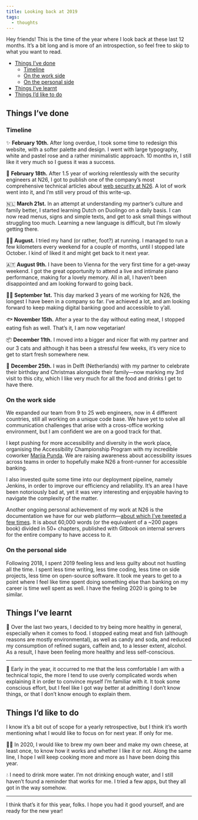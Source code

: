 ```yaml
---
title: Looking back at 2019
tags:
  - thoughts
---
```


Hey friends! This is the time of the year where I look back at these last 12 months. It’s a bit long and is more of an introspection, so feel free to skip to what you want to read.

- [Things I’ve done](#things-ive-done)
  - [Timeline](#timeline)
  - [On the work side](#on-the-work-side)
  - [On the personal side](#on-the-personal-side)
- [Things I’ve learnt](#things-ive-learnt)
- [Things I’d like to do](#things-id-like-to-do)

## Things I’ve done

### Timeline

✨ **February 10th.** After long overdue, I took some time to redesign this website, with a softer palette and design. I went with large typography, white and pastel rose and a rather minimalistic approach. 10 months in, I still like it very much so I guess it was a success.

🔏 **February 18th.** After 1.5 year of working relentlessly with the security engineers at N26, I got to publish one of the company’s most comprehensive technical articles about [web security at N26](https://medium.com/insiden26/web-security-at-n26-d1b4644c32fb). A lot of work went into it, and I’m still very proud of this write-up.

🇳🇱 **March 21st.** In an attempt at understanding my partner’s culture and family better, I started learning Dutch on Duolingo on a daily basis. I can now read menus, signs and simple texts, and get to ask small things without struggling too much. Learning a new language is difficult, but I’m slowly getting there.

🏃‍♀️ **August.** I tried my hand (or rather, foot?) at running. I managed to run a few kilometers every weekend for a couple of months, until I stopped late October. I kind of liked it and might get back to it next year.

🇦🇹 **August 9th.** I have been to Vienna for the very first time for a get-away weekend. I got the great opportunity to attend a live and intimate piano performance, making for a lovely memory. All in all, I haven’t been disappointed and am looking forward to going back.

👩‍💻 **September 1st.** This day marked 3 years of me working for N26, the longest I have been in a company so far. I’ve achieved a lot, and am looking forward to keep making digital banking good and accessible to y’all.

🐟 **November 15th.** After a year to the day without eating meat, I stopped eating fish as well. That’s it, I am now vegetarian!

📦 **December 11th.** I moved into a bigger and nicer flat with my partner and our 3 cats and although it has been a stressful few weeks, it’s very nice to get to start fresh somewhere new.

🎄 **December 25th.** I was in Delft (Netherlands) with my partner to celebrate their birthday and Christmas alongside their family—now marking my 3rd visit to this city, which I like very much for all the food and drinks I get to have there.

### On the work side

We expanded our team from 9 to 25 web engineers, now in 4 different countries, still all working on a unique code base. We have yet to solve all communication challenges that arise with a cross-office working environment, but I am confident we are on a good track for that.

I kept pushing for more accessibility and diversity in the work place, organising the Accessibility Championship Program with my incredible coworker [Mariia Punda](https://twitter.com/mariiapunda). We are raising awareness about accessibility issues across teams in order to hopefully make N26 a front-runner for accessible banking.

I also invested quite some time into our deployment pipeline, namely Jenkins, in order to improve our efficiency and reliability. It’s an area I have been notoriously bad at, yet it was very interesting and enjoyable having to navigate the complexity of the matter.

Another ongoing personal achievement of my work at N26 is the documentation we have for our web platform—[about which I’ve tweeted a few times](https://twitter.com/HugoGiraudel/status/1189941543156797442?s=20). It is about 60,000 words (or the equivalent of a ~200 pages book) divided in 50+ chapters, published with Gitbook on internal servers for the entire company to have access to it.

### On the personal side

Following 2018, I spent 2019 feeling less and less guilty about not hustling all the time. I spent less time writing, less time coding, less time on side projects, less time on open-source software. It took me years to get to a point where I feel like time spent doing something else than banking on my career is time well spent as well. I have the feeling 2020 is going to be similar.

## Things I’ve learnt

🌱 Over the last two years, I decided to try being more healthy in general, especially when it comes to food. I stopped eating meat and fish (although reasons are mostly environmental), as well as candy and soda, and reduced my consumption of refined sugars, caffein and, to a lesser extent, alcohol. As a result, I have been feeling more healthy and less self-conscious.

---

🤯 Early in the year, it occurred to me that the less comfortable I am with a technical topic, the more I tend to use overly complicated words when explaining it in order to convince myself I’m familiar with it. It took some conscious effort, but I feel like I got way better at admitting I don’t know things, or that I don’t know enough to explain them.

## Things I’d like to do

I know it’s a bit out of scope for a yearly retrospective, but I think it’s worth mentioning what I would like to focus on for next year. If only for me.

👩‍🍳 In 2020, I would like to brew my own beer and make my own cheese, at least once, to know how it works and whether I like it or not. Along the same line, I hope I will keep cooking more and more as I have been doing this year.

💧 I need to drink more water. I’m not drinking enough water, and I still haven’t found a reminder that works for me. I tried a few apps, but they all got in the way somehow.

---

I think that’s it for this year, folks. I hope you had it good yourself, and are ready for the new year!
